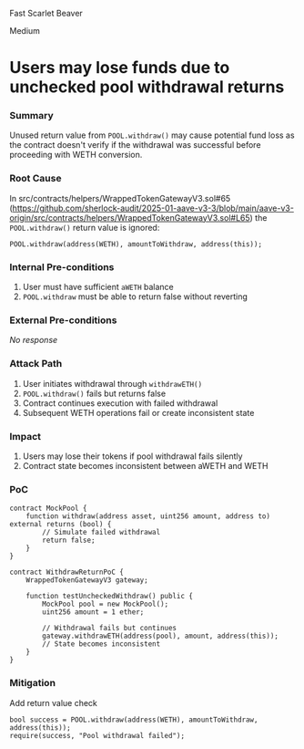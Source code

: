 Fast Scarlet Beaver

Medium

# Users may lose funds due to unchecked pool withdrawal returns

### Summary

Unused return value from `POOL.withdraw()` may cause potential fund loss as the contract doesn't verify if the withdrawal was successful before proceeding with WETH conversion.



### Root Cause

In src/contracts/helpers/WrappedTokenGatewayV3.sol#65 (https://github.com/sherlock-audit/2025-01-aave-v3-3/blob/main/aave-v3-origin/src/contracts/helpers/WrappedTokenGatewayV3.sol#L65) the `POOL.withdraw()` return value is ignored:

```solidity
POOL.withdraw(address(WETH), amountToWithdraw, address(this));
```



### Internal Pre-conditions

1. User must have sufficient `aWETH` balance
2. `POOL.withdraw` must be able to return false without reverting


### External Pre-conditions

_No response_

### Attack Path

1. User initiates withdrawal through `withdrawETH()`
2. `POOL.withdraw()` fails but returns false
3. Contract continues execution with failed withdrawal
4. Subsequent WETH operations fail or create inconsistent state

### Impact

1. Users may lose their tokens if pool withdrawal fails silently
2. Contract state becomes inconsistent between aWETH and WETH

### PoC

```solidity
contract MockPool {
    function withdraw(address asset, uint256 amount, address to) external returns (bool) {
        // Simulate failed withdrawal
        return false;
    }
}

contract WithdrawReturnPoC {
    WrappedTokenGatewayV3 gateway;
    
    function testUncheckedWithdraw() public {
        MockPool pool = new MockPool();
        uint256 amount = 1 ether;
        
        // Withdrawal fails but continues
        gateway.withdrawETH(address(pool), amount, address(this));
        // State becomes inconsistent
    }
}
```

### Mitigation

Add return value check

```solidity
bool success = POOL.withdraw(address(WETH), amountToWithdraw, address(this));
require(success, "Pool withdrawal failed");
```